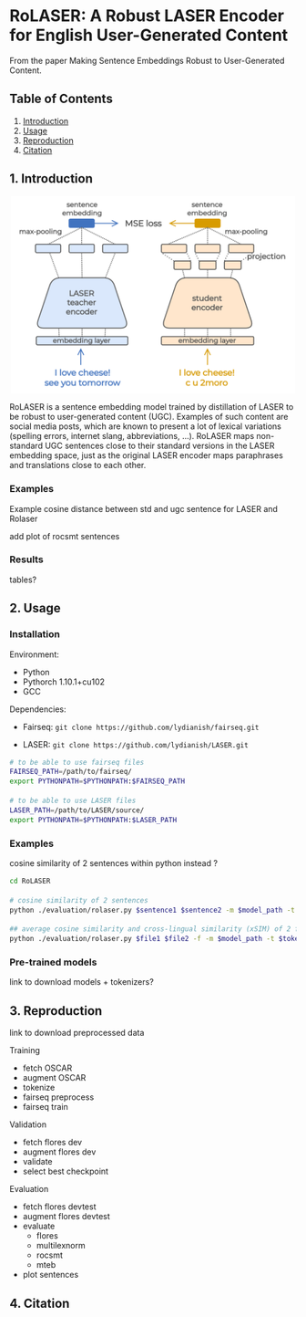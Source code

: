 # RoLASER: A Robust LASER Encoder for English User-Generated Content

From the paper Making Sentence Embeddings Robust to User-Generated Content.

## Table of Contents

1. [Introduction](#introduction)
2. [Usage](#usage)
3. [Reproduction](#reproduction)
4. [Citation](#citation)


## 1. Introduction <a name="introduction"></a>

<img src="./img/robust-laser.png" 
        alt="Teacher-Student distillation of LASER" 
        width="500" 
        style="display: block; margin: 0 auto" />
        
RoLASER is a sentence embedding model trained by distillation of LASER to be robust to user-generated content (UGC). Examples of such content are social media posts, which are known to present a lot of lexical variations (spelling errors, internet slang, abbreviations, ...). RoLASER maps non-standard UGC sentences close to their standard versions in the LASER embedding space, just as the original LASER encoder maps paraphrases and translations close to each other.

### Examples

Example cosine distance between std and ugc sentence for LASER and Rolaser

add plot of rocsmt sentences

### Results

tables?

## 2. Usage <a name="usage"></a>

### Installation

Environment:
- Python 
- Pythorch 1.10.1+cu102
- GCC

Dependencies:

- Fairseq: `git clone https://github.com/lydianish/fairseq.git`


- LASER: `git clone https://github.com/lydianish/LASER.git`

```bash
# to be able to use fairseq files
FAIRSEQ_PATH=/path/to/fairseq/
export PYTHONPATH=$PYTHONPATH:$FAIRSEQ_PATH

# to be able to use LASER files
LASER_PATH=/path/to/LASER/source/
export PYTHONPATH=$PYTHONPATH:$LASER_PATH
```

### Examples

cosine similarity of 2 sentences within python instead ?

```bash
cd RoLASER

# cosine similarity of 2 sentences
python ./evaluation/rolaser.py $sentence1 $sentence2 -m $model_path -t $tokenizer_path

## average cosine similarity and cross-lingual similarity (xSIM) of 2 files
python ./evaluation/rolaser.py $file1 $file2 -f -m $model_path -t $tokenizer_path
```

### Pre-trained models

link to download models + tokenizers?

## 3. Reproduction <a name="reproduction"></a>

link to download preprocessed data

Training
- fetch OSCAR 
- augment OSCAR
- tokenize
- fairseq preprocess
- fairseq train

Validation
- fetch flores dev
- augment flores dev
- validate
- select best checkpoint

Evaluation
- fetch flores devtest
- augment flores devtest
- evaluate
    - flores
    - multilexnorm
    - rocsmt
    - mteb
- plot sentences

## 4. Citation <a name="citation"></a>

